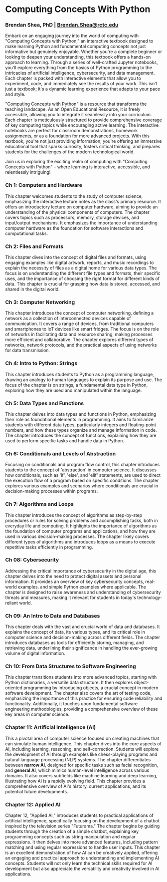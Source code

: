 # Computing Concepts With Python
### Brendan Shea, PhD | Brendan.Shea@rctc.edu
Embark on an engaging journey into the world of computing with "Computing Concepts with Python," an interactive textbook designed to make learning Python and fundamental computing concepts not just informative but genuinely enjoyable. Whether you're a complete beginner or looking to deepen your understanding, this textbook offers a hands-on approach to learning. Through a series of well-crafted Jupyter notebooks, you'll explore everything from the basics of Python programming to the intricacies of artificial intelligence, cybersecurity, and data management. Each chapter is packed with interactive elements that allow you to experiment, code, and immediately see the results of your work. This isn't just a textbook; it's a dynamic learning experience that adapts to your pace and style.

"Computing Concepts with Python" is a resource that transforms the teaching landscape. As an Open Educational Resource, it is freely accessible, allowing you to integrate it seamlessly into your curriculum. Each chapter is meticulously structured to provide comprehensive coverage of key computing topics while encouraging active learning. The interactive notebooks are perfect for classroom demonstrations, homework assignments, or as a foundation for more advanced projects. With this textbook, you're not just providing information; you're offering an immersive educational tool that sparks curiosity, fosters critical thinking, and prepares students for the challenges of the modern technological world.

Join us in exploring the exciting realm of computing with "Computing Concepts with Python" – where learning is interactive, accessible, and relentlessly intriguing!

### Ch 1: Computers and Hardware
 This chapter welcomes students to the study of computer science, emphasizing the interactive lecture notes as the class's primary resource. It offers an introductory lecture on computer hardware, aiming to provide an understanding of the physical components of computers. The chapter covers topics such as processors, memory, storage devices, and input/output mechanisms. It emphasizes the importance of understanding computer hardware as the foundation for software interactions and computational tasks.

### Ch 2: Files and Formats
This chapter dives into the concept of digital files and formats, using engaging examples like digital artwork, reports, and music recordings to explain the necessity of files as a digital home for various data types. The focus is on understanding the different file types and formats, their specific uses, and the importance of choosing the right format for different kinds of data. This chapter is crucial for grasping how data is stored, accessed, and shared in the digital world.

### Ch 3: Computer Networking
This chapter introduces the concept of computer networking, defining a network as a collection of interconnected devices capable of communication. It covers a range of devices, from traditional computers and smartphones to IoT devices like smart fridges. The focus is on the role of networks in facilitating data and resource sharing, making processes more efficient and collaborative. The chapter explores different types of networks, network protocols, and the practical aspects of using networks for data transmission.

### Ch 4: Intro to Python: Strings
This chapter introduces students to Python as a programming language, drawing an analogy to human languages to explain its purpose and use. The focus of the chapter is on strings, a fundamental data type in Python, exploring how they are used and manipulated within the language.

### Ch 5: Data Types and Functions
This chapter delves into data types and functions in Python, emphasizing their role as foundational elements in programming. It aims to familiarize students with different data types, particularly integers and floating-point numbers, and how these types organize and manage information in code. The chapter introduces the concept of functions, explaining how they are used to perform specific tasks and handle data in Python.

### Ch 6: Conditionals and Levels of Abstraction
 Focusing on conditionals and program flow control, this chapter introduces students to the concept of 'abstraction' in computer science. It discusses how conditionals, such as 'if', 'else', and 'elif' statements, are used to direct the execution flow of a program based on specific conditions. The chapter explores various examples and scenarios where conditionals are crucial in decision-making processes within programs.

### Ch 7: Algorithms and Loops
This chapter introduces the concept of algorithms as step-by-step procedures or rules for solving problems and accomplishing tasks, both in everyday life and computing. It highlights the importance of algorithms as the foundation of computer programs and applications, and how they are used in various decision-making processes. The chapter likely covers different types of algorithms and introduces loops as a means to execute repetitive tasks efficiently in programming.

### Ch 08: Cybersecurity
 Addressing the critical importance of cybersecurity in the digital age, this chapter delves into the need to protect digital assets and personal information. It provides an overview of key cybersecurity concepts, real-world examples, and simple Python examples where applicable. The chapter is designed to raise awareness and understanding of cybersecurity threats and measures, making it relevant for students in today's technology-reliant world.

### Ch 09: An Intro to Data and Databases
This chapter deals with the vast and crucial world of data and databases. It explains the concept of data, its various types, and its critical role in computer science and decision-making across different fields. The chapter introduces databases as tools for efficiently storing, managing, and retrieving data, underlining their significance in handling the ever-growing volume of digital information.

### Ch 10: From Data Structures to Software Engineering
This chapter transitions students into more advanced topics, starting with Python dictionaries, a versatile data structure. It then explores object-oriented programming by introducing objects, a crucial concept in modern software development. The chapter also covers the art of testing code, emphasizing the importance of this practice for ensuring code reliability and functionality. Additionally, it touches upon fundamental software engineering methodologies, providing a comprehensive overview of these key areas in computer science.

### Chapter 11: Artificial Intelligence (AI)
This a pivotal area of computer science focused on creating machines that can simulate human intelligence. This chapter dives into the core aspects of AI, including learning, reasoning, and self-correction. Students will explore the development of AI through examples like chess-playing programs and natural language processing (NLP) systems. The chapter differentiates between **narrow AI**, designed for specific tasks such as facial recognition, and **general AI**, which mimics human-level intelligence across various domains. It also covers subfields like machine learning and deep learning, illustrating how AI is a rapidly evolving field. This chapter provides a comprehensive overview of AI's history, current applications, and its potential future developments.

### Chapter 12: Applied AI
Chapter 12, "Applied AI," introduces students to practical applications of artificial intelligence, specifically focusing on the development of a chatbot inspired by the television series "Futurama." The chapter begins by guiding students through the creation of a simple chatbot, explaining key programming concepts such as string manipulation and regular expressions. It then delves into more advanced features, including pattern matching and using regular expressions to handle user inputs. This chapter is an excellent demonstration of how AI can be creatively applied, offering an engaging and practical approach to understanding and implementing AI concepts. Students will not only learn the technical skills required for AI development but also appreciate the versatility and creativity involved in AI applications. ​
